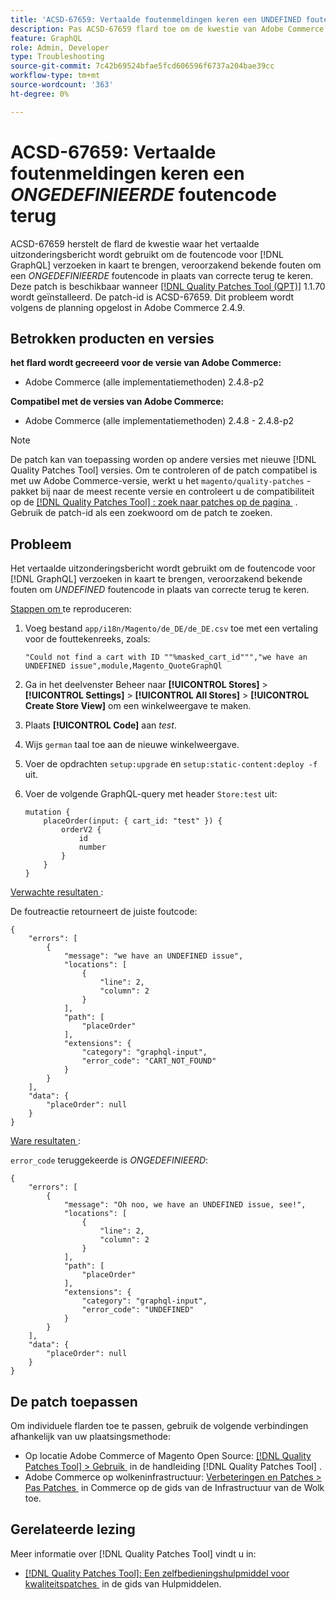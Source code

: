 ```yaml
---
title: 'ACSD-67659: Vertaalde foutenmeldingen keren een UNDEFINED foutencode terug'
description: Pas ACSD-67659 flard toe om de kwestie van Adobe Commerce te bevestigen waar het vertaalde uitzonderingsbericht wordt gebruikt om de foutencode voor  [!DNL GraphQL]  verzoeken in kaart te brengen, veroorzakend bekende fouten om een UNDEFINED foutencode in plaats van correcte terug te keren.
feature: GraphQL
role: Admin, Developer
type: Troubleshooting
source-git-commit: 7c42b69524bfae5fcd606596f6737a204bae39cc
workflow-type: tm+mt
source-wordcount: '363'
ht-degree: 0%

---
```



# ACSD-67659: Vertaalde foutenmeldingen keren een *ONGEDEFINIEERDE* foutencode terug

ACSD-67659 herstelt de flard de kwestie waar het vertaalde uitzonderingsbericht wordt gebruikt om de foutencode voor [!DNL GraphQL] verzoeken in kaart te brengen, veroorzakend bekende fouten om een *ONGEDEFINIEERDE* foutencode in plaats van correcte terug te keren. Deze patch is beschikbaar wanneer [[!DNL Quality Patches Tool (QPT)]](/help/tools/quality-patches-tool/quality-patches-tool-to-self-serve-quality-patches.md) 1.1.70 wordt geïnstalleerd. De patch-id is ACSD-67659. Dit probleem wordt volgens de planning opgelost in Adobe Commerce 2.4.9.

## Betrokken producten en versies

**het flard wordt gecreeerd voor de versie van Adobe Commerce:**

* Adobe Commerce (alle implementatiemethoden) 2.4.8-p2

**Compatibel met de versies van Adobe Commerce:**

* Adobe Commerce (alle implementatiemethoden) 2.4.8 - 2.4.8-p2

>[!NOTE]
>
>De patch kan van toepassing worden op andere versies met nieuwe [!DNL Quality Patches Tool] versies. Om te controleren of de patch compatibel is met uw Adobe Commerce-versie, werkt u het `magento/quality-patches` -pakket bij naar de meest recente versie en controleert u de compatibiliteit op de [[!DNL Quality Patches Tool] : zoek naar patches op de pagina &#x200B;](https://experienceleague.adobe.com/tools/commerce-quality-patches/index.html) . Gebruik de patch-id als een zoekwoord om de patch te zoeken.

## Probleem

Het vertaalde uitzonderingsbericht wordt gebruikt om de foutencode voor [!DNL GraphQL] verzoeken in kaart te brengen, veroorzakend bekende fouten om *UNDEFINED* foutencode in plaats van correcte terug te keren.

<u> Stappen om </u> te reproduceren:

1. Voeg bestand `app/i18n/Magento/de_DE/de_DE.csv` toe met een vertaling voor de fouttekenreeks, zoals:

   ```
   "Could not find a cart with ID ""%masked_cart_id""","we have an
   UNDEFINED issue",module,Magento_QuoteGraphQl
   ```

2. Ga in het deelvenster Beheer naar **[!UICONTROL Stores]** > **[!UICONTROL Settings]** > **[!UICONTROL All Stores]** > **[!UICONTROL Create Store View]** om een winkelweergave te maken.
3. Plaats **[!UICONTROL Code]** aan *test*.
4. Wijs `german` taal toe aan de nieuwe winkelweergave.
5. Voer de opdrachten `setup:upgrade` en `setup:static-content:deploy -f` uit.
6. Voer de volgende GraphQL-query met header `Store:test` uit:

   ```
   mutation {
       placeOrder(input: { cart_id: "test" }) {
           orderV2 {
               id
               number
           }
       }
   }
   ```

<u> Verwachte resultaten </u>:

De foutreactie retourneert de juiste foutcode:

```
{
    "errors": [
        {
            "message": "we have an UNDEFINED issue",
            "locations": [
                {
                    "line": 2,
                    "column": 2
                }
            ],
            "path": [
                "placeOrder"
            ],
            "extensions": {
                "category": "graphql-input",
                "error_code": "CART_NOT_FOUND"
            }
        }
    ],
    "data": {
        "placeOrder": null
    }
}
```

<u> Ware resultaten </u>:

`error_code` teruggekeerde is *ONGEDEFINIEERD*:

```
{
    "errors": [
        {
            "message": "Oh noo, we have an UNDEFINED issue, see!",
            "locations": [
                {
                    "line": 2,
                    "column": 2
                }
            ],
            "path": [
                "placeOrder"
            ],
            "extensions": {
                "category": "graphql-input",
                "error_code": "UNDEFINED"
            }
        }
    ],
    "data": {
        "placeOrder": null
    }
}
```

## De patch toepassen

Om individuele flarden toe te passen, gebruik de volgende verbindingen afhankelijk van uw plaatsingsmethode:

* Op locatie Adobe Commerce of Magento Open Source: [[!DNL Quality Patches Tool] > Gebruik &#x200B;](/help/tools/quality-patches-tool/usage.md) in de handleiding [!DNL Quality Patches Tool] .
* Adobe Commerce op wolkeninfrastructuur: [&#x200B; Verbeteringen en Patches > Pas Patches &#x200B;](https://experienceleague.adobe.com/docs/commerce-cloud-service/user-guide/develop/upgrade/apply-patches.html) in Commerce op de gids van de Infrastructuur van de Wolk toe.

## Gerelateerde lezing

Meer informatie over [!DNL Quality Patches Tool] vindt u in:

* [[!DNL Quality Patches Tool]: Een zelfbedieningshulpmiddel voor kwaliteitspatches &#x200B;](/help/tools/quality-patches-tool/quality-patches-tool-to-self-serve-quality-patches.md) in de gids van Hulpmiddelen.
